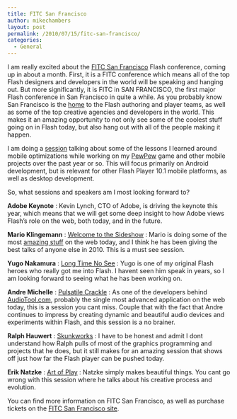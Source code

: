 ```yaml
---
title: FITC San Francisco
author: mikechambers
layout: post
permalink: /2010/07/15/fitc-san-francisco/
categories:
  - General
---
```



I am really excited about the [FITC San Francisco][1] Flash conference, coming up in about a month. First, it is a FITC conference which means all of the top Flash designers and developers in the world will be speaking and hanging out. But more significantly, it is FITC in SAN FRANCISCO, the first major Flash conference in San Francisco in quite a while. As you probably know San Francisco is the [home][2] to the Flash authoring and player teams, as well as some of the top creative agencies and developers in the world. This makes it an amazing opportunity to not only see some of the coolest stuff going on in Flash today, but also hang out with all of the people making it happen.

I am doing a [session][3] talking about some of the lessons I learned around mobile optimizations while working on my [PewPew][4] game and other mobile projects over the past year or so. This will focus primarily on Android development, but is relevant for other Flash Player 10.1 mobile platforms, as well as desktop development.

So, what sessions and speakers am I most looking forward to?  
<!--more-->

  
**Adobe Keynote** : Kevin Lynch, CTO of Adobe, is driving the keynote this year, which means that we will get some deep insight to how Adobe views Flash&#8217;s role on the web, both today, and in the future.

**Mario Klingemann** : [Welcome to the Sideshow][5] : Mario is doing some of the most [amazing stuff][6] on the web today, and I think he has been giving the best talks of anyone else in 2010. This is a must see session.

**Yugo Nakamura** : [Long Time No See][7] : Yugo is one of my original Flash heroes who really got me into Flash. I havent seen him speak in years, so I am looking forward to seeing what he has been working on.

**Andre Michelle** : [Pulsatile Crackle][8] : As one of the developers behind [AudioTool.com][9], probably the single most advanced application on the web today, this is a session you cant miss. Couple that with the fact that Andre continues to impress by creating dynamic and beautiful audio devices and experiments within Flash, and this session is a no brainer.

**Ralph Hauwert** : [Skunkworks][10] : I have to be honest and admit I dont understand how Ralph pulls of most of the graphics programming and projects that he does, but it still makes for an amazing session that shows off just how far the Flash player can be pushed today.

**Erik Natzke** : [Art of Play][11] : Natzke simply makes beautiful things. You cant go wrong with this session where he talks about his creative process and evolution.

You can find more information on FITC San Francisco, as well as purchase tickets on the [FITC San Francisco site][1].

 [1]: http://www.fitc.ca/events/about/?event=110
 [2]: http://maps.google.com/maps?f=q&source=s_q&hl=en&geocode=&q=601+Townsend+Street,+San+Francisco,+CA&sll=37.771425,-122.402023&sspn=0.043082,0.072098&gl=us&ie=UTF8&hq=&hnear=601+Townsend+St,+San+Francisco,+California+94107&ll=37.770918,-122.401664&spn=0.011195,0.018024&z=16
 [3]: http://www.fitc.ca/events/presentations/presentation.cfm?event=110&presentation_id=1230
 [4]: http://www.mikechambers.com/blog/2010/07/14/source-code-for-pewpew-released/
 [5]: http://www.fitc.ca/events/presentations/presentation.cfm?event=110&presentation_id=1208
 [6]: http://www.flickr.com/photos/quasimondo/
 [7]: http://www.fitc.ca/events/presentations/presentation.cfm?event=110&presentation_id=1209
 [8]: http://www.fitc.ca/events/presentations/presentation.cfm?event=110&presentation_id=1217
 [9]: http://www.audiotool.com
 [10]: http://www.fitc.ca/events/presentations/presentation.cfm?event=110&presentation_id=1214
 [11]: http://www.fitc.ca/events/presentations/presentation.cfm?event=110&presentation_id=1211